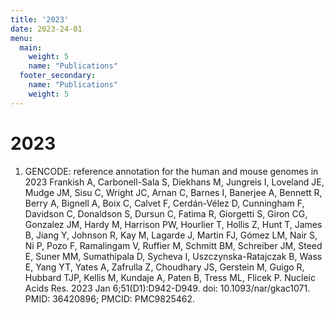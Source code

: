 ```yaml
---
title: '2023'
date: 2023-24-01
menu:
  main:
    weight: 5
    name: "Publications"
  footer_secondary:
    name: "Publications"
    weight: 5
---
```


# 2023
1. GENCODE: reference annotation for the human and mouse genomes in 2023
Frankish A, Carbonell-Sala S, Diekhans M, Jungreis I, Loveland JE, Mudge JM, Sisu C, Wright JC, Arnan C, Barnes I, Banerjee A, Bennett R, Berry A, Bignell A, Boix C, Calvet F, Cerdán-Vélez D, Cunningham F, Davidson C, Donaldson S, Dursun C, Fatima R, Giorgetti S, Giron CG, Gonzalez JM, Hardy M, Harrison PW, Hourlier T, Hollis Z, Hunt T, James B, Jiang Y, Johnson R, Kay M, Lagarde J, Martin FJ, Gómez LM, Nair S, Ni P, Pozo F, Ramalingam V, Ruffier M, Schmitt BM, Schreiber JM, Steed E, Suner MM, Sumathipala D, Sycheva I, Uszczynska-Ratajczak B, Wass E, Yang YT, Yates A, Zafrulla Z, Choudhary JS, Gerstein M, Guigo R, Hubbard TJP, Kellis M, Kundaje A, Paten B, Tress ML, Flicek P.
Nucleic Acids Res. 2023 Jan 6;51(D1):D942-D949. doi: 10.1093/nar/gkac1071. PMID: 36420896; PMCID: PMC9825462.